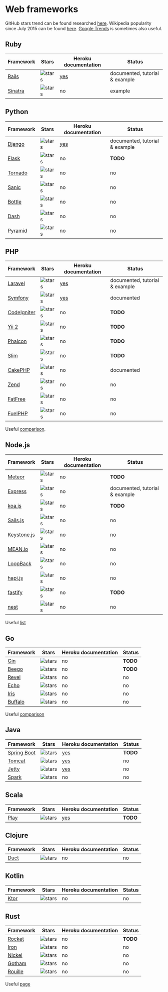 # Web frameworks

GitHub stars trend can be found researched
[here](http://www.timqian.com/star-history/). Wikipedia popularity since July
2015 can be found [here](https://tools.wmflabs.org/pageviews/).
[Google Trends](https://trends.google.com/trends/) is sometimes also useful.

## Ruby

| Framework | Stars | Heroku documentation | Status |
| ---       | ---   | ---                  | ---    |
| [Rails](https://github.com/rails/rails) | ![stars](https://img.shields.io/github/stars/rails/rails.svg?style=social&maxAge=3600) | [yes](https://devcenter.heroku.com/categories/rails-support) | documented, tutorial & example |
| [Sinatra](https://github.com/sinatra/sinatra) | ![stars](https://img.shields.io/github/stars/sinatra/sinatra.svg?style=social&maxAge=3600) | no | example |

## Python

| Framework | Stars | Heroku documentation | Status |
| ---       | ---   | ---                  | ---    |
| [Django](https://github.com/django/django) | ![stars](https://img.shields.io/github/stars/django/django.svg?style=social&maxAge=3600) | [yes](https://devcenter.heroku.com/articles/deploying-python) | documented, tutorial & example |
| [Flask](https://github.com/pallets/flask) | ![stars](https://img.shields.io/github/stars/pallets/flask.svg?style=social&maxAge=3600) | no | **TODO** |
| [Tornado](https://github.com/tornadoweb/tornado) | ![stars](https://img.shields.io/github/stars/tornadoweb/tornado.svg?style=social&maxAge=3600) | no | no |
| [Sanic](https://github.com/channelcat/sanic) | ![stars](https://img.shields.io/github/stars/channelcat/sanic.svg?style=social&maxAge=3600) | no | no |
| [Bottle](https://github.com/bottlepy/bottle) | ![stars](https://img.shields.io/github/stars/bottlepy/bottle.svg?style=social&maxAge=3600) | no | no |
| [Dash](https://github.com/plotly/dash) | ![stars](https://img.shields.io/github/stars/plotly/dash.svg?style=social&maxAge=3600) | no | no |
| [Pyramid](https://github.com/Pylons/pyramid) | ![stars](https://img.shields.io/github/stars/Pylons/pyramid.svg?style=social&maxAge=3600) | no | no |

## PHP

| Framework | Stars | Heroku documentation | Status |
| ---       | ---   | ---                  | ---    |
| [Laravel](https://github.com/laravel/laravel) | ![stars](https://img.shields.io/github/stars/laravel/laravel.svg?style=social&maxAge=3600) | [yes](https://devcenter.heroku.com/articles/getting-started-with-laravel) | documented, tutorial & example |
| [Symfony](https://github.com/symfony/symfony) | ![stars](https://img.shields.io/github/stars/symfony/symfony.svg?style=social&maxAge=3600) | [yes](https://devcenter.heroku.com/articles/getting-started-with-symfony) | documented |
| [CodeIgniter](https://github.com/bcit-ci/CodeIgniter) | ![stars](https://img.shields.io/github/stars/bcit-ci/CodeIgniter.svg?style=social&maxAge=3600) | no | **TODO** |
| [Yii 2](https://github.com/yiisoft/yii2) | ![stars](https://img.shields.io/github/stars/yiisoft/yii2.svg?style=social&maxAge=3600) | no | **TODO** |
| [Phalcon](https://github.com/phalcon/cphalcon/) | ![stars](https://img.shields.io/github/stars/phalcon/cphalcon.svg?style=social&maxAge=3600) | no | **TODO** |
| [Slim](https://github.com/slimphp/Slim/) | ![stars](https://img.shields.io/github/stars/slimphp/Slim.svg?style=social&maxAge=3600) | no | **TODO** |
| [CakePHP](https://github.com/cakephp/cakephp) | ![stars](https://img.shields.io/github/stars/cakephp/cakephp.svg?style=social&maxAge=3600) | no | documented |
| [Zend](https://github.com/zendframework/zendframework) | ![stars](https://img.shields.io/github/stars/zendframework/zendframework.svg?style=social&maxAge=3600) | no | no |
| [FatFree](https://github.com/bcosca/fatfree/) | ![stars](https://img.shields.io/github/stars/bcosca/fatfree.svg?style=social&maxAge=3600) | no | no |
| [FuelPHP](https://github.com/fuel/fuel/) | ![stars](https://img.shields.io/github/stars/fuel/fuel.svg?style=social&maxAge=3600) | no | no |

Useful [comparison](https://coderseye.com/best-php-frameworks-for-web-developers/).

## Node.js

| Framework | Stars | Heroku documentation | Status |
| ---       | ---   | ---                  | ---    |
| [Meteor](https://github.com/meteor/meteor) | ![stars](https://img.shields.io/github/stars/meteor/meteor.svg?style=social&maxAge=3600) | no | **TODO** |
| [Express](https://github.com/expressjs/express) | ![stars](https://img.shields.io/github/stars/expressjs/express.svg?style=social&maxAge=3600) | no | documented, tutorial & example |
| [koa.js](https://github.com/koajs/koa) | ![stars](https://img.shields.io/github/stars/koajs/koa.svg?style=social&maxAge=3600) | no | **TODO** |
| [Sails.js](https://github.com/balderdashy/sails) | ![stars](https://img.shields.io/github/stars/balderdashy/sails.svg?style=social&maxAge=3600) | no | no |
| [Keystone.js](https://github.com/keystonejs/keystone) | ![stars](https://img.shields.io/github/stars/keystonejs/keystone.svg?style=social&maxAge=3600) | no | no |
| [MEAN.io](https://github.com/linnovate/mean) | ![stars](https://img.shields.io/github/stars/linnovate/mean.svg?style=social&maxAge=3600) | no | no |
| [LoopBack](https://github.com/strongloop/loopback) | ![stars](https://img.shields.io/github/stars/strongloop/loopback.svg?style=social&maxAge=3600) | no | no |
| [hapi.js](https://github.com/hapijs/hapi) | ![stars](https://img.shields.io/github/stars/hapijs/hapi.svg?style=social&maxAge=3600) | no | no |
| [fastify](https://github.com/fastify/fastify) | ![stars](https://img.shields.io/github/stars/fastify/fastify.svg?style=social&maxAge=3600) | no | **TODO** |
| [nest](https://github.com/nestjs/nest) | ![stars](https://img.shields.io/github/stars/nestjs/nest.svg?style=social&maxAge=3600) | no | no |

Useful [list](http://nodeframework.com/)

## Go

| Framework | Stars | Heroku documentation | Status |
| ---       | ---   | ---                  | ---    |
| [Gin](https://github.com/gin-gonic/gin) | ![stars](https://img.shields.io/github/stars/gin-gonic/gin.svg?style=social&maxAge=3600) | no | **TODO** |
| [Beego](https://github.com/astaxie/beego) | ![stars](https://img.shields.io/github/stars/astaxie/beego.svg?style=social&maxAge=3600) | no | **TODO** |
| [Revel](https://github.com/revel/revel) | ![stars](https://img.shields.io/github/stars/revel/revel.svg?style=social&maxAge=3600) | no | no |
| [Echo](https://github.com/labstack/echo) | ![stars](https://img.shields.io/github/stars/labstack/echo.svg?style=social&maxAge=3600) | no | no |
| [Iris](https://github.com/kataras/iris) | ![stars](https://img.shields.io/github/stars/kataras/iris.svg?style=social&maxAge=3600) | no | no |
| [Buffalo](https://github.com/gobuffalo/buffalo) | ![stars](https://img.shields.io/github/stars/gobuffalo/buffalo.svg?style=social&maxAge=3600) | no | no |

Useful [comparison](https://blog.usejournal.com/top-6-web-frameworks-for-go-as-of-2017-23270e059c4b)

## Java

| Framework | Stars | Heroku documentation | Status |
| ---       | ---   | ---                  | ---    |
| [Spring Boot](https://github.com/spring-projects/spring-boot) | ![stars](https://img.shields.io/github/stars/spring-projects/spring-boot.svg?style=social&maxAge=3600) | [yes](https://devcenter.heroku.com/articles/deploying-spring-boot-apps-to-heroku) | **TODO** |
| [Tomcat](https://github.com/apache/tomcat) | ![stars](https://img.shields.io/github/stars/apache/tomcat.svg?style=social&maxAge=3600) | [yes](https://devcenter.heroku.com/articles/java-webapp-runner) | no |
| [Jetty](https://github.com/eclipse/jetty.project) | ![stars](https://img.shields.io/github/stars/eclipse/jetty.project.svg?style=social&maxAge=3600) | [yes](https://devcenter.heroku.com/articles/deploy-a-java-web-application-that-launches-with-jetty-runner) | no |
| [Spark](https://github.com/perwendel/spark) | ![stars](https://img.shields.io/github/stars/perwendel/spark.svg?style=social&maxAge=3600) | no | no |


## Scala

| Framework | Stars | Heroku documentation | Status |
| ---       | ---   | ---                  | ---    |
| [Play](https://github.com/playframework/playframework) | ![stars](https://img.shields.io/github/stars/playframework/playframework.svg?style=social&maxAge=3600) | [yes](https://devcenter.heroku.com/categories/scala-support) | **TODO** |

## Clojure

| Framework | Stars | Heroku documentation | Status |
| ---       | ---   | ---                  | ---    |
| [Duct](https://github.com/duct-framework/duct) | ![stars](https://img.shields.io/github/stars/duct-framework/duct.svg?style=social&maxAge=3600) | no | no |

## Kotlin

| Framework | Stars | Heroku documentation | Status |
| ---       | ---   | ---                  | ---    |
| [Ktor](https://github.com/ktorio/ktor) | ![stars](https://img.shields.io/github/stars/ktorio/ktor.svg?style=social&maxAge=3600) | no | no |

## Rust

| Framework | Stars | Heroku documentation | Status |
| ---       | ---   | ---                  | ---    |
| [Rocket](https://github.com/SergioBenitez/Rocket) | ![stars](https://img.shields.io/github/stars/SergioBenitez/Rocket.svg?style=social&maxAge=3600) | no | **TODO** |
| [Iron](https://github.com/iron/iron) | ![stars](https://img.shields.io/github/stars/iron/iron.svg?style=social&maxAge=3600) | no | no |
| [Nickel](https://github.com/nickel-org/nickel.rs) | ![stars](https://img.shields.io/github/stars/nickel-org/nickel.rs.svg?style=social&maxAge=3600) | no | no |
| [Gotham](https://github.com/gotham-rs/gotham) | ![stars](https://img.shields.io/github/stars/gotham-rs/gotham.svg?style=social&maxAge=3600) | no | no |
| [Rouille](https://github.com/tomaka/rouille) | ![stars](https://img.shields.io/github/stars/tomaka/rouille.svg?style=social&maxAge=3600) | no | no |

Useful [page](http://www.arewewebyet.org/)
